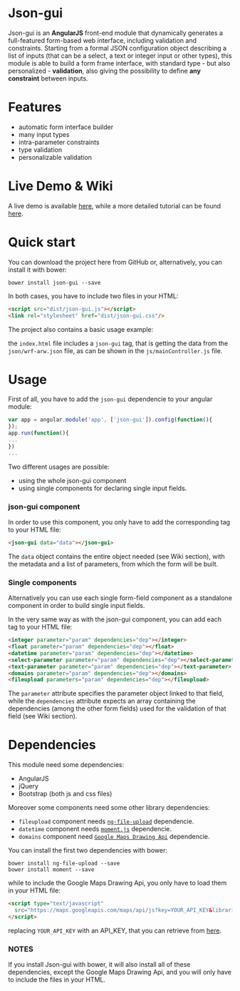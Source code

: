 # Json-gui

Json-gui is an **AngularJS** front-end module that dynamically generates a full-featured form-based web interface, including validation and constraints.
Starting from a formal JSON configuration object describing a list of inputs (that can be a select, a text or integer input or other types), this module is able to build a form frame interface, with standard type - but also personalized - **validation**, also giving the possibility to define **any constraint** between inputs. 

# Features
- automatic form interface builder
- many input types
- intra-parameter constraints
- type validation
- personalizable validation

# Live Demo & Wiki
A live demo is available [here](https://plnkr.co/edit/RWTAKi9kRUEdrrb3p6Kp), while a more detailed tutorial can be found [here](https://github.com/portalTS/json-gui/wiki).
# Quick start

You can download the project here from GitHub or, alternatively, you can install it with bower:

```
bower install json-gui --save
```
In both cases, you have to include two files in your HTML:

```html
<script src="dist/json-gui.js"></script>
<link rel="stylesheet" href="dist/json-gui.css"/>
```
The project also contains a basic usage example:

the ```index.html``` file includes a ```json-gui``` tag, that is getting the data from the ```json/wrf-arw.json``` file, as can be
shown in the ```js/mainController.js``` file.

# Usage

First of all, you have to add the ```json-gui``` dependencie to your angular module:

```javascript
var app = angular.module('app', ['json-gui']).config(function(){
});
app.run(function(){
...
})
...
```

Two different usages are possible:
- using the whole json-gui component
- using single components for declaring single input fields.

### json-gui component

In order to use this component, you only have to add the corresponding tag to your HTML file:

```html
<json-gui data="data"></json-gui>
```
The ```data``` object contains the entire object needed (see Wiki section), with the metadata and a list of parameters, from which the form will be built.

### Single components

Alternatively you can use each single form-field component as a standalone component in order to build single input fields.

In the very same way as with the json-gui component, you can add each tag to your HTML file:

```html
<integer parameter="param" dependencies="dep"></integer>
<float parameter="param" dependencies="dep"></float>
<datetime parameter="param" dependencies="dep"></datetime>
<select-parameter parameter="param" dependencies="dep"></select-parameter>
<text-parameter parameter="param" dependencies="dep"></text-parameter>
<domains parameter="param" dependencies="dep"></domains>
<fileupload parameters="param" dependencies="dep"></fileupload>
```
The ```parameter``` attribute specifies the parameter object linked to that field, while the ```dependencies``` attribute expects an array containing the dependencies (among the other form fields) used for the validation of that field (see Wiki section).

# Dependencies
This module need some dependencies:
- AngularJS
- jQuery
- Bootstrap (both js and css files)

Moreover some components need some other library dependencies:
-  ```fileupload``` component needs [```ng-file-upload```](https://github.com/danialfarid/ng-file-upload) dependencie.
-  ```datetime``` component needs [```moment.js```](http://momentjs.com/) dependencie.
-  ```domains``` component need [```Google Maps Drawing Api```](https://developers.google.com/maps/documentation/javascript/examples/drawing-tools) dependencie.

You can install the first two dependencies with bower:

```
bower install ng-file-upload --save
bower install moment --save
```
while to include the Google Maps Drawing Api, you only have to load them in your HTML file:

```html
<script type="text/javascript"
  src="https://maps.googleapis.com/maps/api/js?key=YOUR_API_KEY&libraries=drawing">
</script>
```
replacing ```YOUR_API_KEY``` with an API_KEY, that you can retrieve from [here](https://developers.google.com/maps/documentation/javascript/get-api-key).

### NOTES
If you install Json-gui with bower, it will also install all of these dependencies, except the Google Maps Drawing Api,
and you will only have to include the files in your HTML.
